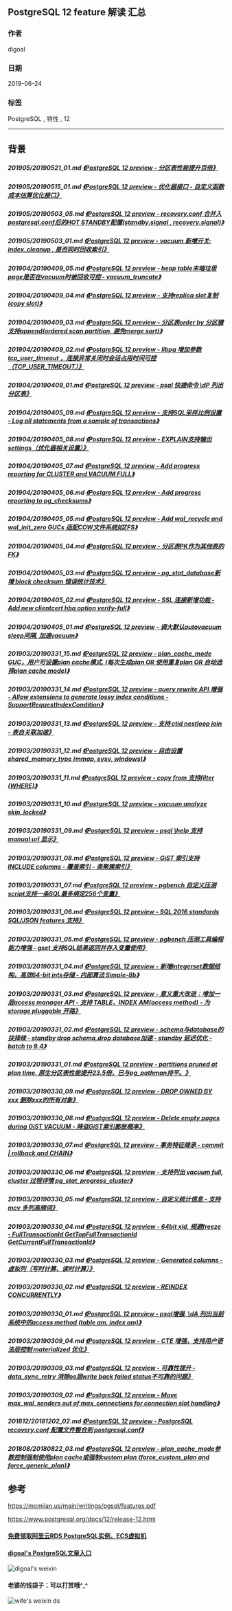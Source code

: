 ## PostgreSQL 12 feature 解读  汇总 
                
### 作者                
digoal                
                
### 日期                
2019-06-24                
                
### 标签                
PostgreSQL , 特性 , 12    
                
----                
                
## 背景      
  
##### 201905/20190521_01.md   [《PostgreSQL 12 preview - 分区表性能提升百倍》](../201905/20190521_01.md)    
##### 201905/20190515_01.md   [《PostgreSQL 12 preview - 优化器接口 - 自定义函数成本估算优化接口》](../201905/20190515_01.md)    
##### 201905/20190503_05.md   [《PostgreSQL 12 preview - recovery.conf 合并入 postgresql.conf后的HOT STANDBY配置(standby.signal , recovery.signal)》](../201905/20190503_05.md)    
##### 201905/20190503_01.md   [《PostgreSQL 12 preview - vacuum 新增开关: index_cleanup , 是否同时回收索引》](../201905/20190503_01.md)    
##### 201904/20190409_05.md   [《PostgreSQL 12 preview - heap table末端垃圾page是否在vacuum时被回收可控 - vacuum_truncate》](../201904/20190409_05.md)    
##### 201904/20190409_04.md   [《PostgreSQL 12 preview - 支持replica slot复制(copy slot)》](../201904/20190409_04.md)    
##### 201904/20190409_03.md   [《PostgreSQL 12 preview - 分区表order by 分区键支持append(ordered scan partition, 避免merge sort)》](../201904/20190409_03.md)    
##### 201904/20190409_02.md   [《PostgreSQL 12 preview - libpq 增加参数 tcp_user_timeout ，连接异常关闭时会话占用时间可控（TCP_USER_TIMEOUT）》](../201904/20190409_02.md)    
##### 201904/20190409_01.md   [《PostgreSQL 12 preview - psql 快捷命令 \\dP 列出分区表》](../201904/20190409_01.md)    
##### 201904/20190405_09.md   [《PostgreSQL 12 preview - 支持SQL采样比例设置 - Log all statements from a sample of transactions》](../201904/20190405_09.md)    
##### 201904/20190405_08.md   [《PostgreSQL 12 preview - EXPLAIN支持输出settings（优化器相关设置）》](../201904/20190405_08.md)    
##### 201904/20190405_07.md   [《PostgreSQL 12 preview - Add progress reporting for CLUSTER and VACUUM FULL》](../201904/20190405_07.md)    
##### 201904/20190405_06.md   [《PostgreSQL 12 preview - Add progress reporting to pg_checksums》](../201904/20190405_06.md)    
##### 201904/20190405_05.md   [《PostgreSQL 12 preview - Add wal_recycle and wal_init_zero GUCs 适配COW文件系统如ZFS》](../201904/20190405_05.md)    
##### 201904/20190405_04.md   [《PostgreSQL 12 preview - 分区表PK作为其他表的FK》](../201904/20190405_04.md)    
##### 201904/20190405_03.md   [《PostgreSQL 12 preview - pg_stat_database新增 block checksum 错误统计技术》](../201904/20190405_03.md)    
##### 201904/20190405_02.md   [《PostgreSQL 12 preview - SSL 连接新增功能 - Add new clientcert hba option verify-full》](../201904/20190405_02.md)    
##### 201904/20190405_01.md   [《PostgreSQL 12 preview - 调大默认autovacuum sleep间隔, 加速vacuum》](../201904/20190405_01.md)    
##### 201903/20190331_15.md   [《PostgreSQL 12 preview - plan_cache_mode GUC，用户可设置plan cache模式. (每次生成plan OR 使用重复plan OR 自动选择plan cache mode)》](../201903/20190331_15.md)    
##### 201903/20190331_14.md   [《PostgreSQL 12 preview - query rewrite API 增强 - Allow extensions to generate lossy index conditions - SupportRequestIndexCondition》](../201903/20190331_14.md)    
##### 201903/20190331_13.md   [《PostgreSQL 12 preview - 支持 ctid nestloop join - 表自关联加速》](../201903/20190331_13.md)    
##### 201903/20190331_12.md   [《PostgreSQL 12 preview - 自由设置 shared_memory_type (mmap, sysv, windows)》](../201903/20190331_12.md)    
##### 201903/20190331_11.md   [《PostgreSQL 12 preview - copy from 支持filter (WHERE)》](../201903/20190331_11.md)    
##### 201903/20190331_10.md   [《PostgreSQL 12 preview - vacuum analyze skip_locked》](../201903/20190331_10.md)    
##### 201903/20190331_09.md   [《PostgreSQL 12 preview - psql \\help 支持manual url 显示》](../201903/20190331_09.md)    
##### 201903/20190331_08.md   [《PostgreSQL 12 preview - GiST 索引支持INCLUDE columns - 覆盖索引 - 类聚簇索引》](../201903/20190331_08.md)    
##### 201903/20190331_07.md   [《PostgreSQL 12 preview - pgbench 自定义压测script支持一条SQL最多绑定256个变量》](../201903/20190331_07.md)    
##### 201903/20190331_06.md   [《PostgreSQL 12 preview - SQL 2016 standards SQL/JSON features 支持》](../201903/20190331_06.md)    
##### 201903/20190331_05.md   [《PostgreSQL 12 preview - pgbench 压测工具编程能力增强 - gset 支持SQL结果返回并存入变量使用》](../201903/20190331_05.md)    
##### 201903/20190331_04.md   [《PostgreSQL 12 preview - 新增integerset数据结构，高效64-bit ints存储 - 内部算法 Simple-8b》](../201903/20190331_04.md)    
##### 201903/20190331_03.md   [《PostgreSQL 12 preview - 意义重大改进：增加一层access manager API - 支持 TABLE、INDEX AM(access method) - 为storage  pluggable 开路》](../201903/20190331_03.md)    
##### 201903/20190331_02.md   [《PostgreSQL 12 preview - schema与database的抉择续 - standby drop schema,drop database加速 - standby 延迟优化 - batch to 9.4》](../201903/20190331_02.md)    
##### 201903/20190331_01.md   [《PostgreSQL 12 preview - partitions pruned at plan time. 原生分区表性能提升23.5倍，已与pg_pathman持平。》](../201903/20190331_01.md)    
##### 201903/20190330_09.md   [《PostgreSQL 12 preview - DROP OWNED BY xxx 删除xxx的所有对象》](../201903/20190330_09.md)    
##### 201903/20190330_08.md   [《PostgreSQL 12 preview - Delete empty pages during GiST VACUUM - 降低GiST索引膨胀概率》](../201903/20190330_08.md)    
##### 201903/20190330_07.md   [《PostgreSQL 12 preview - 事务特征继承 - commit | rollback and CHAIN》](../201903/20190330_07.md)    
##### 201903/20190330_06.md   [《PostgreSQL 12 preview - 支持列出 vacuum full, cluster 过程详情  pg_stat_progress_cluster》](../201903/20190330_06.md)    
##### 201903/20190330_05.md   [《PostgreSQL 12 preview - 自定义统计信息 - 支持mcv 多列高频词》](../201903/20190330_05.md)    
##### 201903/20190330_04.md   [《PostgreSQL 12 preview - 64bit xid, 规避freeze - FullTransactionId GetTopFullTransactionId GetCurrentFullTransactionId》](../201903/20190330_04.md)    
##### 201903/20190330_03.md   [《PostgreSQL 12 preview - Generated columns - 虚拟列（写时计算、读时计算）》](../201903/20190330_03.md)    
##### 201903/20190330_02.md   [《PostgreSQL 12 preview - REINDEX CONCURRENTLY》](../201903/20190330_02.md)    
##### 201903/20190330_01.md   [《PostgreSQL 12 preview - psql增强, \\dA 列出当前系统中的access method (table am, index am)》](../201903/20190330_01.md)    
##### 201903/20190309_04.md   [《PostgreSQL 12 preview - CTE 增强，支持用户语法层控制 materialized 优化》](../201903/20190309_04.md)    
##### 201903/20190309_03.md   [《PostgreSQL 12 preview - 可靠性提升 - data_sync_retry 消除os层write back failed status不可靠的问题》](../201903/20190309_03.md)    
##### 201903/20190309_02.md   [《PostgreSQL 12 preview - Move max_wal_senders out of max_connections for connection slot handling》](../201903/20190309_02.md)    
##### 201812/20181202_02.md   [《PostgreSQL 12 preview - PostgreSQL recovery.conf 配置文件整合到 postgresql.conf》](../201812/20181202_02.md)    
##### 201808/20180822_03.md   [《PostgreSQL 12 preview - plan_cache_mode参数控制强制使用plan cache或强制custom plan (force_custom_plan and force_generic_plan)》](../201808/20180822_03.md)    
  
## 参考  
https://momjian.us/main/writings/pgsql/features.pdf  
    
https://www.postgresql.org/docs/12/release-12.html  
    
  
  
  
  
  
  
  
  
  
#### [免费领取阿里云RDS PostgreSQL实例、ECS虚拟机](https://free.aliyun.com/ "57258f76c37864c6e6d23383d05714ea")
  
  
#### [digoal's PostgreSQL文章入口](https://github.com/digoal/blog/blob/master/README.md "22709685feb7cab07d30f30387f0a9ae")
  
  
![digoal's weixin](../pic/digoal_weixin.jpg "f7ad92eeba24523fd47a6e1a0e691b59")
  
  
#### 老婆的钱袋子：可以打赏哦^_^  
![wife's weixin ds](../pic/wife_weixin_ds.jpg "acd5cce1a143ef1d6931b1956457bc9f")
  
